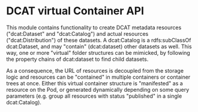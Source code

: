 # DCAT virtual Container API
This module contains functionality to create DCAT metadata resources ("dcat:Dataset" and "dcat:Catalog") and actual resources ("dcat:Distribution") of these datasets. A dcat:Catalog is a rdfs:subClassOf dcat:Dataset, and may "contain" (dcat:dataset) other datasets as well. This way, one or more "virtual" folder structures can be mimicked, by following the property chains of dcat:dataset to find child datasets. 

As a consequence, the URL of resources is decoupled from the storage logic and resources can be "contained" in multiple containers or container trees at once. Either this virtual container structure is "manifested" as a resource on the Pod, or generated dynamically depending on some query parameters (e.g. group all resources with status "published" in a single dcat:Catalog). 